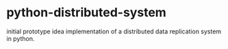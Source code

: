 # python-distributed-system
initial prototype idea implementation of a distributed data replication system in python.
